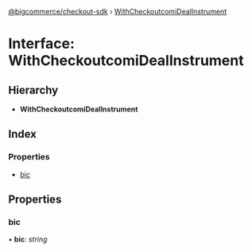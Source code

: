 [@bigcommerce/checkout-sdk](../README.md) › [WithCheckoutcomiDealInstrument](withcheckoutcomidealinstrument.md)

# Interface: WithCheckoutcomiDealInstrument

## Hierarchy

* **WithCheckoutcomiDealInstrument**

## Index

### Properties

* [bic](withcheckoutcomidealinstrument.md#bic)

## Properties

###  bic

• **bic**: *string*
